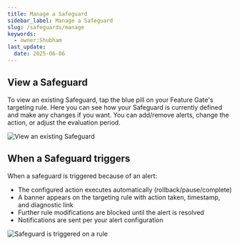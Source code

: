 ```yaml
---
title: Manage a Safeguard
sidebar_label: Manage a Safeguard
slug: /safeguards/manage
keywords:
  - owner:Shubham
last_update:
  date: 2025-06-06
---
```


## View a Safeguard
To view an existing Safeguard, tap the blue pill on your Feature Gate's targeting rule. Here you can see how your Safeguard is currently defined and make any changes if you want. You can add/remove alerts, change the action, or adjust the evaluation period.

![View an existing Safeguard](/img/safeguards/view-safeguard.png)

## When a Safeguard triggers
When a safeguard is triggered because of an alert:
- The configured action executes automatically (rollback/pause/complete)
- A banner appears on the targeting rule with action taken, timestamp, and diagnostic link
- Further rule modifications are blocked until the alert is resolved
- Notifications are sent per your alert configuration

![Safeguard is triggered on a rule](/img/safeguards/safeguard-rule-banner.png)
